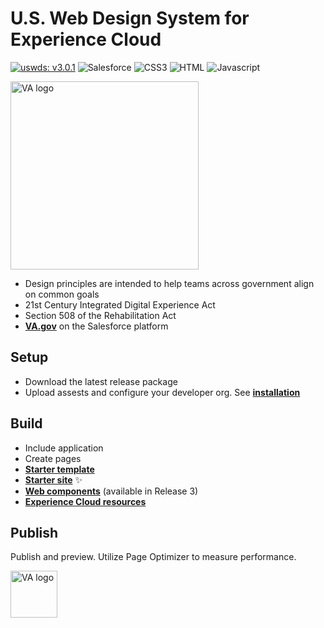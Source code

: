 # U.S. Web Design System for Experience Cloud

[![uswds: v3.0.1](https://img.shields.io/badge/uswds-v3.0.1-252f3e?style=for-the-badge&logo=data%3Aimage%2Fsvg%2Bxml%3Bbase64%2CPHN2ZyB4bWxucz0iaHR0cDovL3d3dy53My5vcmcvMjAwMC9zdmciIHdpZHRoPSIyOTkiIGhlaWdodD0iMjgzIiB2aWV3Qm94PSIwIDAgMjk5IDI4MyI%2BICA8ZyBmaWxsPSJub25lIiBmaWxsLXJ1bGU9ImV2ZW5vZGQiPiAgICA8cG9seWdvbiBmaWxsPSIjODFBRUZDIiBwb2ludHM9IjI5OC40NSAxNjkuMzQyIDE5My43NzMgMTY5LjMzNSAyNDYuMTA0IDguOTQ0Ii8%2BICAgIDxwb2x5Z29uIGZpbGw9IiM0RDUyQUYiIHBvaW50cz0iMjMzLjg0NCAwIDIwMS40OSA5OS4xMTYgNjQuNDUxIDAiLz4gICAgPHBvbHlnb24gZmlsbD0iI0VFNjAxRCIgcG9pbnRzPSI0LjQ1OCAxODMuMjY5IDg5LjE0OCAxMjIuMDE2IDE0MS41IDI4Mi40MDEiLz4gICAgPHBvbHlnb24gZmlsbD0iI0Y2QkQ5QyIgcG9pbnRzPSI1Mi4zNDYgOC42MjQgMTM3LjAyNyA2OS44ODkgMCAxNjkuMDIzIi8%2BICAgIDxwb2x5Z29uIGZpbGw9IiNFNkU2RTYiIHBvaW50cz0iMTU2LjgxNyAyODIuNDc1IDEyNC40NzYgMTgzLjM1NCAyOTMuODU5IDE4My4zNDMiLz4gIDwvZz48L3N2Zz4%3D)](https://github.com/uswds/uswds) ![Salesforce](https://img.shields.io/badge/Salesforce-00A1E0?style=for-the-badge&logo=Salesforce&logoColor=white) ![CSS3](https://img.shields.io/badge/CSS3-1572B6?style=for-the-badge&logo=css3&logoColor=white) ![HTML](https://img.shields.io/badge/HTML5-E34F26?style=for-the-badge&logo=html5&logoColor=white) ![Javascript](https://img.shields.io/badge/JavaScript-323330?style=for-the-badge&logo=javascript&logoColor=F7DF1E) 

<img width="301" alt="VA logo" src="https://user-images.githubusercontent.com/104940944/172231024-5c3b2837-04b5-485e-9845-3164fb7548f6.png">

* Design principles are intended to help teams across government align on common goals
* 21st Century Integrated Digital Experience Act
* Section 508 of the Rehabilitation Act
* **[VA.gov](https://www.va.gov/)** on the Salesforce platform

## Setup
* Download the latest release package
* Upload assests and configure your developer org. See **[installation](https://github.com/aj-va/va.gov-salesforce/blob/main/Installation.md)**

## Build

* Include application
* Create pages
* **[Starter template](https://vawds-dev-ed.my.site.com/starter/template)**
* **[Starter site](https://vawds-dev-ed.my.site.com/starter/s/)** :sparkles: 
* **[Web components](https://github.com/aj-va/va.gov-salesforce)** (available in Release 3)
* **[Experience Cloud resources](https://salesforce-experiencecloud.github.io/)**

## Publish
Publish and preview. Utilize Page Optimizer to measure performance.

<img width="75" alt="VA logo" src="https://user-images.githubusercontent.com/104940944/172249460-8fd517a9-c0d0-4c9d-b6c7-e6a90408e93a.png">
